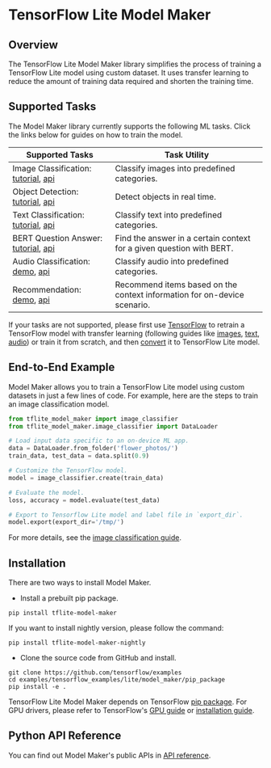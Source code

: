 # TensorFlow Lite Model Maker

## Overview

The TensorFlow Lite Model Maker library simplifies the process of training a
TensorFlow Lite model using custom dataset. It uses transfer learning to reduce
the amount of training data required and shorten the training time.

## Supported Tasks

The Model Maker library currently supports the following ML tasks. Click the
links below for guides on how to train the model.

Supported Tasks                                                                                                                                                                                                                                     | Task Utility
--------------------------------------------------------------------------------------------------------------------------------------------------------------------------------------------------------------------------------------------------- | ------------
Image Classification: [tutorial](https://www.tensorflow.org/lite/tutorials/model_maker_image_classification), [api](https://www.tensorflow.org/lite/api_docs/python/tflite_model_maker/image_classifier)                                            | Classify images into predefined categories.
Object Detection: [tutorial](https://www.tensorflow.org/lite/tutorials/model_maker_object_detection), [api](https://www.tensorflow.org/lite/api_docs/python/tflite_model_maker/object_detector)                                                     | Detect objects in real time.
Text Classification: [tutorial](https://www.tensorflow.org/lite/tutorials/model_maker_text_classification), [api](https://www.tensorflow.org/lite/api_docs/python/tflite_model_maker/text_classifier)                                               | Classify text into predefined categories.
BERT Question Answer: [tutorial](https://www.tensorflow.org/lite/tutorials/model_maker_question_answer), [api](https://www.tensorflow.org/lite/api_docs/python/tflite_model_maker/question_answer)                                                  | Find the answer in a certain context for a given question with BERT.
Audio Classification: [demo](https://github.com/tensorflow/examples/blob/master/tensorflow_examples/lite/model_maker/demo/audio_classification_demo.py), [api](https://www.tensorflow.org/lite/api_docs/python/tflite_model_maker/audio_classifier) | Classify audio into predefined categories.
Recommendation: [demo](https://github.com/tensorflow/examples/blob/master/tensorflow_examples/lite/model_maker/demo/recommendation_demo.py), [api](https://www.tensorflow.org/lite/api_docs/python/tflite_model_maker/recommendation)               | Recommend items based on the context information for on-device scenario.

If your tasks are not supported, please first use [TensorFlow](https://www.tensorflow.org/guide)
to retrain a TensorFlow model with transfer learning (following guides like
[images](https://www.tensorflow.org/tutorials/images/transfer_learning),
[text](https://www.tensorflow.org/official_models/fine_tuning_bert),
[audio](https://www.tensorflow.org/tutorials/audio/transfer_learning_audio)) or
train it from scratch, and then [convert](https://www.tensorflow.org/lite/convert)
it to TensorFlow Lite model.

## End-to-End Example

Model Maker allows you to train a TensorFlow Lite model using custom datasets in
just a few lines of code. For example, here are the steps to train an image
classification model.

```python
from tflite_model_maker import image_classifier
from tflite_model_maker.image_classifier import DataLoader

# Load input data specific to an on-device ML app.
data = DataLoader.from_folder('flower_photos/')
train_data, test_data = data.split(0.9)

# Customize the TensorFlow model.
model = image_classifier.create(train_data)

# Evaluate the model.
loss, accuracy = model.evaluate(test_data)

# Export to Tensorflow Lite model and label file in `export_dir`.
model.export(export_dir='/tmp/')
```

For more details, see the
[image classification guide](https://www.tensorflow.org/lite/tutorials/model_maker_image_classification).

## Installation

There are two ways to install Model Maker.

*   Install a prebuilt pip package.

```shell
pip install tflite-model-maker
```

If you want to install nightly version, please follow the command:

```shell
pip install tflite-model-maker-nightly
```

*   Clone the source code from GitHub and install.

```shell
git clone https://github.com/tensorflow/examples
cd examples/tensorflow_examples/lite/model_maker/pip_package
pip install -e .
```

TensorFlow Lite Model Maker depends on TensorFlow
[pip package](https://www.tensorflow.org/install/pip). For GPU drivers, please
refer to TensorFlow's [GPU guide](https://www.tensorflow.org/install/gpu) or
[installation guide](https://www.tensorflow.org/install).

## Python API Reference

You can find out Model Maker's public APIs in
[API reference](https://www.tensorflow.org/lite/api_docs/python/tflite_model_maker).
